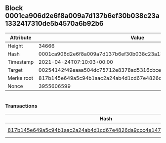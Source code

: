 ## Block 0001ca906d2e6f8a009a7d137b6ef30b038c23a1332417310de5b4570a6b92b6

Attribute | Value
--- | ---
Height | 34666
Hash | 0001ca906d2e6f8a009a7d137b6ef30b038c23a1332417310de5b4570a6b92b6
Timestamp | 2021-04-24T07:10:03+00:00
Target | 00254142f49eaaa504dc75712e8378ad5316cbcead634704b3734b6271167cc4
Merke root | 817b145e649a5c94b1aac2a24ab4d1cd67e4826da9ccc4e14765bae74622ea21
Nonce | 3955606599

```

```

### Transactions

Hash | Amount
--- | ---
[817b145e649a5c94b1aac2a24ab4d1cd67e4826da9ccc4e14765bae74622ea21](817b145e649a5c94b1aac2a24ab4d1cd67e4826da9ccc4e14765bae74622ea21.md) | 10.00000000 SKEPTI 
